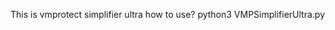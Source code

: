 This is vmprotect simplifier ultra
how to use?
python3 VMPSimplifierUltra.py <path to binary raw file> <path to output asm file>
